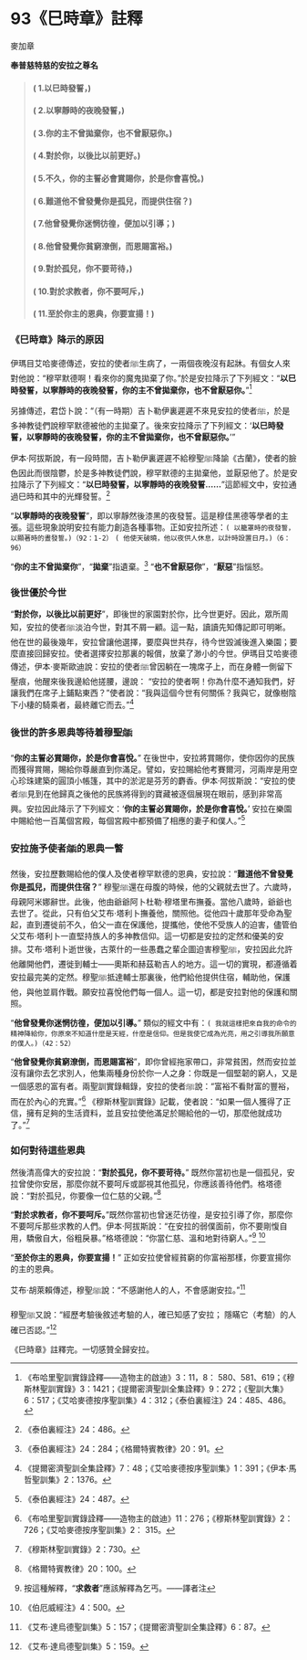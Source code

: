 # 93《巳時章》註釋

麥加章

**奉普慈特慈的安拉之尊名**

> #### ( 1.以巳時發誓，)
> #### ( 2.以寧靜時的夜晚發誓，)
> #### ( 3.你的主不曾拋棄你，也不曾厭惡你。) 
> #### ( 4.對於你，以後比以前更好。)
> #### ( 5.不久，你的主誓必會賞賜你，於是你會喜悅。)
> #### ( 6.難道他不曾發覺你是孤兒，而提供住宿？)
> #### ( 7.他曾發覺你迷惘彷徨，便加以引導；) 
> #### ( 8.他曾發覺你貧窮潦倒，而恩賜富裕。)
> #### ( 9.對於孤兒，你不要苛待，)
> #### ( 10.對於求教者，你不要呵斥，) 
> #### ( 11.至於你主的恩典，你要宣揚！)

### 《巳時章》降示的原因

伊瑪目艾哈麥德傳述，安拉的使者ﷺ生病了，一兩個夜晚沒有起牀。有個女人來對他說：“穆罕默德啊！看來你的魔鬼拋棄了你。”於是安拉降示了下列經文：“**以巳時發誓，以寧靜時的夜晚發誓，你的主不曾拋棄你，也不曾厭惡你。**”[^1] 

另據傳述，君岱卜說：“（有一時期）吉卜勒伊裏遲遲不來見安拉的使者ﷺ，於是多神教徒們說穆罕默德被他的主拋棄了。後來安拉降示了下列經文：‘**以巳時發誓，以寧靜時的夜晚發誓，你的主不曾拋棄你，也不曾厭惡你。**’”

伊本·阿拔斯說，有一段時間，吉卜勒伊裏遲遲不給穆聖ﷺ降諭《古蘭》，使者的臉色因此而很陰鬱，於是多神教徒們說，穆罕默德的主拋棄他，並厭惡他了。於是安拉降示了下列經文：“**以巳時發誓，以寧靜時的夜晚發誓……**”這節經文中，安拉通過巳時和其中的光輝發誓。[^2] 

“**以寧靜時的夜晚發誓**”，即以寧靜然後漆黑的夜發誓。這是穆佳黑德等學者的主張。這些現象說明安拉有能力創造各種事物。正如安拉所述：`( 以籠罩時的夜發誓，以顯著時的晝發誓。)（92：1-2）` `( 他使天破曉，他以夜供人休息，以計時設置日月。)（6：96）`

“**你的主不曾拋棄你**”，“**拋棄**”指遺棄。[^3] “**也不曾厭惡你**”，“**厭惡**”指惱怒。

### 後世優於今世

“**對於你，以後比以前更好**”，即後世的家園對於你，比今世更好。因此，眾所周知，安拉的使者ﷺ淡泊今世，對其不屑一顧。這一點，讀讀先知傳記即可明晰。他在世的最後幾年，安拉曾讓他選擇，要麼與世共存，待今世毀滅後進入樂園；要麼直接回歸安拉。使者選擇安拉那裏的報償，放棄了渺小的今世。伊瑪目艾哈麥德傳述，伊本·麥斯歐迪說：安拉的使者ﷺ曾因躺在一塊席子上，而在身體一側留下壓痕，他醒來後我邊給他搓腰，邊說： “安拉的使者啊！你為什麼不通知我們，好讓我們在席子上鋪點東西？”使者說：“我與這個今世有何關係？我與它，就像樹陰下小棲的騎乘者，最終離它而去。”[^4] 

[^1]:《布哈里聖訓實錄詮釋——造物主的啟迪》3：11，8： 580、581、619；《穆斯林聖訓實錄》3：1421；《提爾密濟聖訓全集詮釋》9：272；《聖訓大集》6：517；《艾哈麥德按序聖訓集》4：312；《泰伯裏經注》24：485、486。

[^2]:《泰伯裏經注》24：486。

[^3]:《泰伯裏經注》24：284；《格爾特賓教律》20：91。


### 後世的許多恩典等待着穆聖ﷺ

“**你的主誓必賞賜你，於是你會喜悅。**” 在後世中，安拉將賞賜你，使你因你的民族而獲得賞賜，賜給你尊嚴直到你滿足。譬如，安拉賜給他考賽爾河，河兩岸是用空心珍珠建築的圓頂小帳篷，其中的淤泥是芬芳的麝香。伊本·阿拔斯說：“安拉的使者ﷺ見到在他歸真之後他的民族將得到的寶藏被逐個展現在眼前，感到非常高興。安拉因此降示了下列經文：‘**你的主誓必賞賜你，於是你會喜悅。**’ 安拉在樂園中賜給他一百萬個宮殿，每個宮殿中都預備了相應的妻子和僕人。”[^5] 

### 安拉施予使者ﷺ的恩典一瞥

然後，安拉歷數賜給他的僕人及使者穆罕默德的恩典，安拉說：“**難道他不曾發覺你是孤兒，而提供住宿？**” 穆聖ﷺ還在母腹的時候，他的父親就去世了。六歲時，母親阿米娜辭世。此後，他由爺爺阿卜杜勒·穆塔里布撫養。當他八歲時，爺爺也去世了。從此，只有伯父艾布·塔利卜撫養他，關照他。從他四十歲那年受命為聖起，直到遷徙前不久，伯父一直在保護他，提攜他，使他不受族人的迫害，儘管伯父艾布·塔利卜一直堅持族人的多神教信仰。這一切都是安拉的定然和優美的安排。艾布·塔利卜逝世後，古萊什的一些愚蠢之輩企圖迫害穆聖ﷺ，安拉因此允許他離開他們，遷徙到輔士——奧斯和赫茲勒吉人的地方。這一切的實現，都遵循着安拉最完美的定然。穆聖ﷺ抵達輔士那裏後，他們給他提供住宿，輔助他，保護他，與他並肩作戰。願安拉喜悅他們每一個人。這一切，都是安拉對他的保護和關照。

“**他曾發覺你迷惘彷徨，便加以引導。**” 類似的經文中有：`( 我就這樣把來自我的命令的精神降給你，你原來不知道什麼是天經，什麼是信仰。但是我使它成為光亮，用之引導我所願意的僕人。)（42：52）`

“**他曾發覺你貧窮潦倒，而恩賜富裕**”，即你曾經拖家帶口，非常貧困，然而安拉並沒有讓你去乞求別人，他集兩種身份於你一人之身：你既是一個堅韌的窮人，又是一個感恩的富有者。兩聖訓實錄輯錄，安拉的使者ﷺ說：“富裕不看財富的豐裕，而在於內心的充實。”[^6] 《穆斯林聖訓實錄》記載，使者說：“如果一個人獲得了正信，擁有足夠的生活資料，並且安拉使他滿足於賜給他的一切，那麼他就成功了。”[^7] 

### 如何對待這些恩典

然後清高偉大的安拉說：“**對於孤兒，你不要苛待。**” 既然你當初也是一個孤兒，安拉曾使你安居，那麼你就不要呵斥或鄙視其他孤兒，你應該善待他們。格塔德說：“對於孤兒，你要像一位仁慈的父親。”[^8] 

“**對於求教者，你不要呵斥。**”既然你當初也曾迷茫彷徨，是安拉引導了你，那麼你不要呵斥那些求教的人們。伊本·阿拔斯說：“在安拉的弱僕面前，你不要剛愎自用，驕傲自大，俗粗戾暴。”格塔德說：“你當仁慈、溫和地對待窮人。”[^9] [^10] 

“**至於你主的恩典，你要宣揚！**” 正如安拉使曾經貧窮的你富裕那樣，你要宣揚你的主的恩典。

艾布·胡萊賴傳述，穆聖ﷺ說：“不感謝他人的人，不會感謝安拉。”[^11] 

穆聖ﷺ又說：“經歷考驗後敘述考驗的人，確已知感了安拉； 隱瞞它（考驗）的人確已否認。”[^12] 

《巳時章》註釋完。一切感贊全歸安拉。

[^4]:《提爾密濟聖訓全集詮釋》7：48；《艾哈麥德按序聖訓集》1：391；《伊本·馬哲聖訓集》2：1376。

[^5]:《泰伯裏經注》24：487。

[^6]:《布哈里聖訓實錄詮釋——造物主的啟迪》11：276；《穆斯林聖訓實錄》2：726；《艾哈麥德按序聖訓集》2： 315。

[^7]:《穆斯林聖訓實錄》2：730。

[^8]:《格爾特賓教律》20：100。

[^9]:按這種解釋，“**求救者**”應該解釋為乞丐。——譯者注

[^10]:《伯厄威經注》4：500。

[^11]:《艾布·達烏德聖訓集》5：157；《提爾密濟聖訓全集詮釋》6：87。

[^12]:《艾布·達烏德聖訓集》5：159。